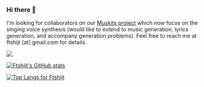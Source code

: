 ### Hi there 👋

<!--
**ftshijt/ftshijt** is a ✨ _special_ ✨ repository because its `README.md` (this file) appears on your GitHub profile.

Here are some ideas to get you started:

- 🔭 I’m currently working on ...
- 🌱 I’m currently learning ...
- 👯 I’m looking to collaborate on ...
- 🤔 I’m looking for help with ...
- 💬 Ask me about ...
- 📫 How to reach me: ...
- 😄 Pronouns: ...
- ⚡ Fun fact: ...
-->

I'm looking for collaborators on our [Muskits project](https://github.com/SJTMusicTeam/Muskits) which now focus on the singing voice synthesis (would like to extend to music generation, lyrics generation, and accompany generation problems). Feel free to reach me at ftshijt \[at\] gmail.com for details.

![](https://komarev.com/ghpvc/?username=ftshijt)

[![Ftshijt's GitHub stats](https://github-readme-stats.vercel.app/api?username=ftshijt&count_private=true&show_icons=true&theme=Gradient&include_all_commits=true)
](https://github.com/ftshijt)

[![Top Langs for Ftshijt](https://github-readme-stats.vercel.app/api/top-langs/?username=ftshijt&layout=compact&theme=Gradient)](https://github.com/ftshijt)

